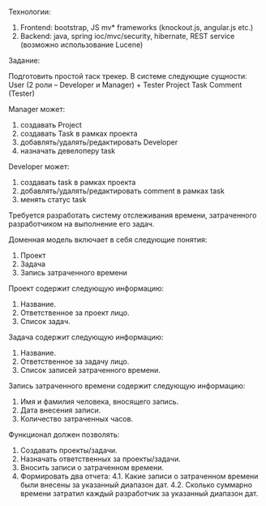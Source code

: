 Технологии:
1) Frontend: bootstrap, JS mv* frameworks (knockout.js, angular.js etc.)
2) Backend: java, spring ioc/mvc/security, hibernate, REST service (возможно использование Lucene)

Задание:

Подготовить простой таск трекер. В системе следующие сущности:
User (2 роли – Developer и Manager) + Tester
Project
Task
Comment
(Tester)

Manager может:

1) создавать Project
2) создавать Task в рамках проекта
3) добавлять/удалять/редактировать Developer
4) назначать девелоперу task

Developer может:

1) создавать task в рамках проекта
2) добавлять/удалять/редактировать comment в рамках task
3) менять статус task





Требуется разработать систему отслеживания времени, затраченного разработчиком на выполнение его задач.

Доменная модель включает в себя следующие понятия:
1. Проект
2. Задача
3. Запись затраченного времени

Проект содержит следующую информацию:
1. Название.
2. Ответственное за проект лицо.
3. Список задач.

Задача содержит следующую информацию:
1. Название.
2. Ответственное за задачу лицо.
3. Список записей затраченного времени.

Запись затраченного времени содержит следующую информацию:
1. Имя и фамилия человека, вносящего запись.
2. Дата внесения записи.
3. Количество затраченных часов.

Функционал должен позволять:
1. Создавать проекты/задачи.
2. Назначать ответственных за проекты/задачи.
3. Вносить записи о затраченном времени.
4. Формировать два отчета:
4.1. Какие записи о затраченном времени были внесены за указанный диапазон дат.
4.2. Сколько суммарно времени затратил каждый разработчик за указанный диапазон дат.
